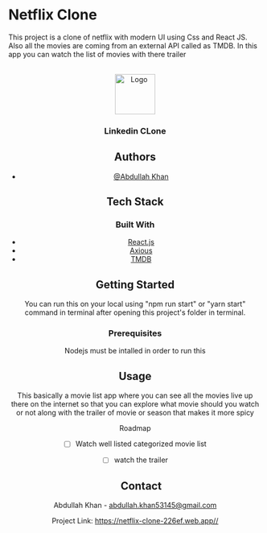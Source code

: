 # Netflix Clone

This project is a clone of netflix with modern UI using Css and React JS. Also all the movies are coming from an external API called as TMDB. In this app you can watch the list of movies with there trailer

<br />
<div align="center">
  <a href="https://github.com/Abdullah-Khan-53145
/
linkedin-clone">
    <img src="https://www.freepnglogos.com/uploads/netflix-logo-circle-png-5.png" alt="Logo" width="80" height="80">
  </a>

<h3 align="center">Linkedin CLone</h3>

## Authors

- [@Abdullah Khan](https://github.com/Abdullah-Khan-53145)

## Tech Stack

### Built With

- [React.js](https://reactjs.org/)
- [Axious](https://axios-http.com/)
- [TMDB](https://www.themoviedb.org/)

<!-- GETTING STARTED -->

## Getting Started

You can run this on your local using "npm run start" or "yarn start" command in terminal after opening this project's folder in terminal.

### Prerequisites

Nodejs must be intalled in order to run this

## Usage

This basically a movie list app where you can see all the movies live up there on the internet so that you can explore what movie should you watch or not along with the trailer of movie or season that makes it more spicy

Roadmap

- [ ] Watch well listed categorized movie list
- [ ] watch the trailer

  ## Contact

Abdullah Khan - abdullah.khan53145@gmail.com

Project Link: [https://netflix-clone-226ef.web.app//
](https://netflix-clone-226ef.web.app/)
